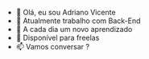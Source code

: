 - 👋 Olá, eu sou Adriano Vicente
- 👀 Atualmente trabalho com Back-End
- 🌱 A cada dia um novo aprendizado
- 💞️ Disponível para freelas
- 📫 Vamos conversar ?
